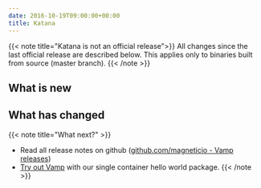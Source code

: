 ```yaml
---
date: 2016-10-19T09:00:00+00:00
title: Katana
---
```


{{< note title="Katana is not an official release">}}
All changes since the last official release are described below. This applies only to binaries built from source (master branch).
{{< /note >}}

## What is new



## What has changed



{{< note title="What next?" >}}
* Read all release notes on github ([github.com/magneticio - Vamp releases](https://github.com/magneticio/vamp/releases))
* [Try out Vamp](/documentation/installation/hello-world) with our single container hello world package.
{{< /note >}}
